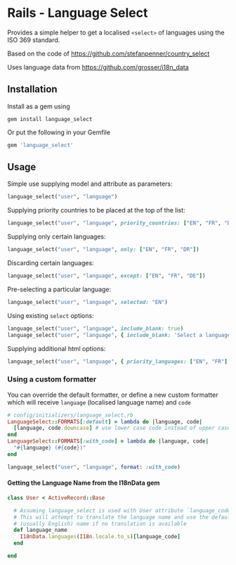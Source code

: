 # Rails - Language Select

Provides a simple helper to get a localised `<select>` of languages using the ISO 369 standard.

Based on the code of https://github.com/stefanpenner/country_select

Uses language data from https://github.com/grosser/i18n_data

## Installation

Install as a gem using

```shell
gem install language_select
```
Or put the following in your Gemfile

```ruby
gem 'language_select'
```

## Usage

Simple use supplying model and attribute as parameters:

```ruby
language_select("user", "language")
```

Supplying priority countries to be placed at the top of the list:

```ruby
language_select("user", "language", priority_countries: ["EN", "FR", "DE"])
```

Supplying only certain languages:

```ruby
language_select("user", "language", only: ["EN", "FR", "DR"])
```

Discarding certain languages:

```ruby
language_select("user", "language", except: ["EN", "FR", "DE"])
```

Pre-selecting a particular language:

```ruby
language_select("user", "language", selected: "EN")
```

Using existing `select` options:
```ruby
language_select("user", "language", include_blank: true)
language_select("user", "language", { include_blank: 'Select a language' }, { class: 'language-select-box' })
```

Supplying additional html options:

```ruby
language_select("user", "language", { priority_languages: ["EN", "FR"], selected: "EN" }, { class: 'form-control', data: { attribute: "value" } })
```

### Using a custom formatter

You can override the default formatter, or define a new custom formatter which will receive `language` (localised language name) and `code`
```ruby
# config/initializers/language_select.rb
LanguageSelect::FORMATS[:default] = lambda do |language, code|
  [language, code.downcase] # use lower case code instead of upper case
end
LanguageSelect::FORMATS[:with_code] = lambda do |language, code|
  "#{language} (#{code})"
end
```

```ruby
language_select("user", "language", format: :with_code)
```

#### Getting the Language Name from the I18nData gem

```ruby
class User < ActiveRecord::Base

  # Assuming language_select is used with User attribute `language_code`
  # This will attempt to translate the language name and use the default
  # (usually English) name if no translation is available
  def language_name
    I18nData.languages(I18n.locale.to_s)[language_code]
  end

end
```
